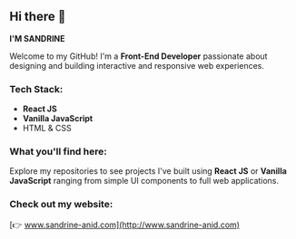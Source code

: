 ## Hi there 👋  
**I'M SANDRINE**

Welcome to my GitHub!
I'm a **Front-End Developer** passionate about designing and building interactive and responsive web experiences.

### Tech Stack:

* **React JS**
* **Vanilla JavaScript**
* HTML & CSS

### What you'll find here:

Explore my repositories to see projects I've built using **React JS** or **Vanilla JavaScript**
ranging from simple UI components to full web applications.

### Check out my website:

[👉 www.sandrine-anid.com](http://www.sandrine-anid.com)




